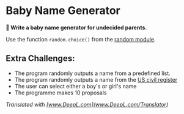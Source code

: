 # Baby Name Generator

**🎯 Write a baby name generator for undecided parents.**

Use the function `random.choice()` from the [random module](https://docs.python.org/3/library/random.html#module-random).

## Extra Challenges:

* The program randomly outputs a name from a predefined list.
* The program randomly outputs a name from the [US civil register](http://www.ssa.gov/oact/babynames/limits.html)
* The user can select either a boy's or girl's name
* The programme makes 10 proposals

*Translated with [www.DeepL.com](www.DeepL.com/Translator)*
